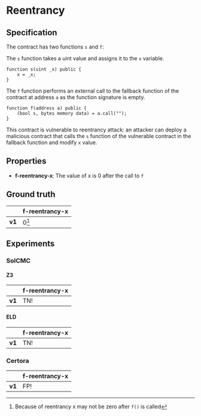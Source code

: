 # Reentrancy

## Specification
The contract has two functions `s` and `f`:

The `s` function takes a uint value and assigns it to the `x` variable.
```
function s(uint _x) public {
	x = _x;
}
```

The `f` function performs an external call to the fallback function of the contract at address `a` as the function signature is empty.
```
function f(address a) public {
    (bool s, bytes memory data) = a.call("");
}
```

This contract is vulnerable to reentrancy attack: an attacker can deploy a malicious contract that calls the `s` function of the vulnerable contract in the fallback function and modify `x` value. 

## Properties
- **f-reentrancy-x**: The value of x is 0 after the call to `f`

## Ground truth
|        | f-reentrancy-x |
|--------|----------------|
| **v1** | 0[^1]          |
 
[^1]: Because of reentrancy x may not be zero after `f()` is called

## Experiments
### SolCMC
#### Z3
|        | f-reentrancy-x |
|--------|----------------|
| **v1** | TN!            |
 

#### ELD
|        | f-reentrancy-x |
|--------|----------------|
| **v1** | TN!            |
 


### Certora
|        | f-reentrancy-x |
|--------|----------------|
| **v1** | FP!            |
 

